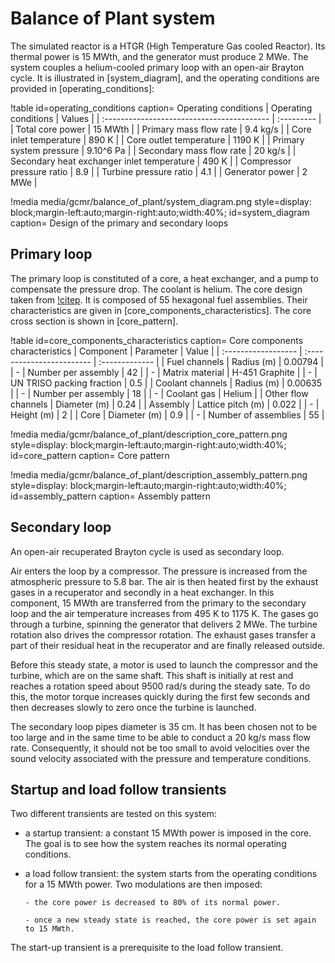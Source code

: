 # Balance of Plant system

The simulated reactor is a HTGR (High Temperature Gas cooled Reactor). Its thermal power is 15 MWth, and the generator must produce 2 MWe. The system couples a helium-cooled primary loop with an open-air Brayton cycle. It is illustrated in [system_diagram], and the operating conditions are provided in [operating_conditions]:

!table id=operating_conditions caption= Operating conditions
| Operating conditions                       | Values     |
| :----------------------------------------- | :--------- |
| Total core power                           | 15 MWth    |
| Primary mass flow rate                     | 9.4 kg/s   |
| Core inlet temperature                     | 890 K      |
| Core outlet temperature                    | 1190 K     |
| Primary system pressure                    | 9.10^6 Pa  |
| Secondary mass flow rate                   | 20 kg/s    |
| Secondary heat exchanger inlet temperature | 490 K      |
| Compressor pressure ratio                  | 8.9        |
| Turbine pressure ratio                     | 4.1        |
| Generator power                            | 2 MWe      |

!media media/gcmr/balance_of_plant/system_diagram.png
      style=display: block;margin-left:auto;margin-right:auto;width:40%;
      id=system_diagram
      caption= Design of the primary and secondary loops

## Primary loop

The primary loop is constituted of a core, a heat exchanger, and a pump to compensate the pressure drop. The coolant is helium.
The core design taken from [!citep](Duchnowski2022). It is composed of 55 hexagonal fuel assemblies. Their characteristics are given in [core_components_characteristics]. The core cross section is shown in [core_pattern].

!table id=core_components_characteristics caption= Core components characteristics
| Component           | Parameter                 | Value          |
| :------------------ | :------------------------ | :------------- |
| Fuel channels       | Radius (m)                | 0.00794        |
| -                   | Number per assembly       | 42             |
| -                   | Matrix material           | H-451 Graphite |
| -                   | UN TRISO packing fraction | 0.5            |
| Coolant channels    | Radius (m)                | 0.00635        |
| -                   | Number per assembly       | 18             |
| -                   | Coolant gas               | Helium         |
| Other flow channels | Diameter (m)              | 0.24           |
| Assembly            | Lattice pitch (m)         | 0.022          |
| -                   | Height (m)                | 2              |
| Core                | Diameter (m)              | 0.9            |
| -                   | Number of assemblies      | 55             |


!media media/gcmr/balance_of_plant/description_core_pattern.png
      style=display: block;margin-left:auto;margin-right:auto;width:40%;
      id=core_pattern
      caption= Core pattern

!media media/gcmr/balance_of_plant/description_assembly_pattern.png
      style=display: block;margin-left:auto;margin-right:auto;width:40%;
      id=assembly_pattern
      caption= Assembly pattern

## Secondary loop

An open-air recuperated Brayton cycle is used as secondary loop.

Air enters the loop by a compressor. The pressure is increased from the atmospheric pressure to 5.8 bar. The air is then heated first by the exhaust gases in a recuperator and secondly in a heat exchanger. In this component, 15 MWth are transferred from the primary to the secondary loop and the air temperature increases from 495 K to 1175 K. The gases go through a turbine, spinning the generator that delivers 2 MWe. The turbine rotation also drives the compressor rotation. The exhaust gases transfer a part of their residual heat in the recuperator and are finally released outside.

Before this steady state, a motor is used to launch the compressor and the turbine, which are on the same shaft. This shaft is initially at rest and reaches a rotation speed about 9500 rad/s during the steady sate. To do this, the motor torque increases quickly during the first few seconds and then decreases slowly to zero once the turbine is launched.

The secondary loop pipes diameter is 35 cm. It has been chosen not to be too large and in the same time to be able to conduct a 20 kg/s mass flow rate. Consequently, it should not be too small to avoid velocities over the sound velocity associated with the pressure and temperature conditions.

## Startup and load follow transients

Two different transients are tested on this system:

- a startup transient: a constant 15 MWth power is imposed in the core. The goal is to see how the system reaches its normal operating conditions.

- a load follow transient: the system starts from the operating conditions for a 15 MWth power. Two modulations are then imposed:

      - the core power is decreased to 80% of its normal power.

      - once a new steady state is reached, the core power is set again to 15 MWth.

The start-up transient is a prerequisite to the load follow transient.
